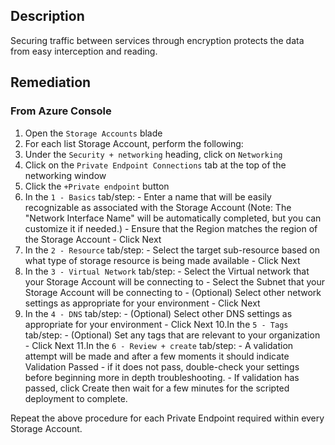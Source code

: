 ## Description

Securing traffic between services through encryption protects the data from easy
interception and reading.

## Remediation

### From Azure Console

  1. Open the `Storage Accounts` blade
  2. For each list Storage Account, perform the following:
  3. Under the `Security + networking` heading, click on `Networking`
  4. Click on the `Private Endpoint Connections` tab at the top of the networking window
  5. Click the `+Private endpoint` button
  6. In the `1 - Basics` tab/step:
    - Enter a name that will be easily recognizable as associated with the Storage Account (Note: The "Network Interface Name" will be automatically completed, but you can customize it if needed.)
    - Ensure that the Region matches the region of the Storage Account
    - Click Next
  7. In the `2 - Resource` tab/step:
    - Select the target sub-resource based on what type of storage resource is being made available
    - Click Next
  8. In the `3 - Virtual Network` tab/step:
    - Select the Virtual network that your Storage Account will be connecting to
    - Select the Subnet that your Storage Account will be connecting to
    - (Optional) Select other network settings as appropriate for your environment
    - Click Next
  9. In the `4 - DNS` tab/step:
    - (Optional) Select other DNS settings as appropriate for your environment
    - Click Next
  10.In the `5 - Tags` tab/step:
    - (Optional) Set any tags that are relevant to your organization
    - Click Next
  11.In the `6 - Review + create` tab/step:
    - A validation attempt will be made and after a few moments it should indicate Validation Passed - if it does not pass, double-check your settings before beginning more in depth troubleshooting.
    - If validation has passed, click Create then wait for a few minutes for the scripted deployment to complete.

Repeat the above procedure for each Private Endpoint required within every Storage Account.